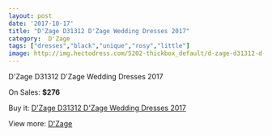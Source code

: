 ```yaml
---
layout: post
date: '2017-10-17'
title: "D'Zage D31312 D'Zage Wedding Dresses 2017"
category:  D'Zage
tags: ["dresses","black","unique","rosy","little"]
image: http://img.hectodress.com/5202-thickbox_default/d-zage-d31312-d-zage-wedding-dresses-2013.jpg
---
```

D'Zage D31312 D'Zage Wedding Dresses 2017

On Sales: **$276**
<a href="https://www.hectodress.com/-d-zage/2621-d-zage-d31312-d-zage-wedding-dresses-2013.html"><amp-img layout="responsive" width="600" height="600" src="//img.hectodress.com/5202-thickbox_default/d-zage-d31312-d-zage-wedding-dresses-2013.jpg" alt="D'Zage D31312 D'Zage Wedding Dresses 2017 0" /></a>
<a href="https://www.hectodress.com/-d-zage/2621-d-zage-d31312-d-zage-wedding-dresses-2013.html"><amp-img layout="responsive" width="600" height="600" src="//img.hectodress.com/5203-thickbox_default/d-zage-d31312-d-zage-wedding-dresses-2013.jpg" alt="D'Zage D31312 D'Zage Wedding Dresses 2017 1" /></a>

Buy it: [D'Zage D31312 D'Zage Wedding Dresses 2017](https://www.hectodress.com/-d-zage/2621-d-zage-d31312-d-zage-wedding-dresses-2013.html "D'Zage D31312 D'Zage Wedding Dresses 2017")

View more: [ D'Zage](https://www.hectodress.com/44--d-zage " D'Zage")